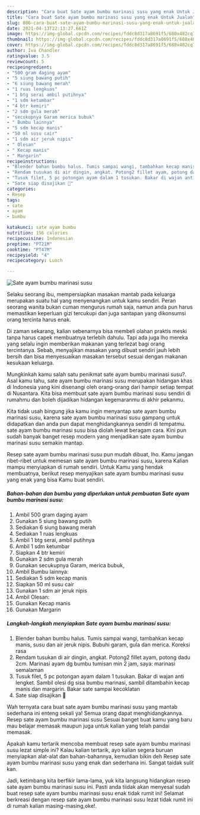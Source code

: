 ```yaml
---
description: "Cara buat Sate ayam bumbu marinasi susu yang enak Untuk Jualan"
title: "Cara buat Sate ayam bumbu marinasi susu yang enak Untuk Jualan"
slug: 806-cara-buat-sate-ayam-bumbu-marinasi-susu-yang-enak-untuk-jualan
date: 2021-04-13T22:13:27.661Z
image: https://img-global.cpcdn.com/recipes/fddc8d317a8691f5/680x482cq70/sate-ayam-bumbu-marinasi-susu-foto-resep-utama.jpg
thumbnail: https://img-global.cpcdn.com/recipes/fddc8d317a8691f5/680x482cq70/sate-ayam-bumbu-marinasi-susu-foto-resep-utama.jpg
cover: https://img-global.cpcdn.com/recipes/fddc8d317a8691f5/680x482cq70/sate-ayam-bumbu-marinasi-susu-foto-resep-utama.jpg
author: Iva Chandler
ratingvalue: 3.5
reviewcount: 5
recipeingredient:
- "500 gram daging ayam"
- "5 siung bawang putih"
- "6 siung bawang merah"
- "1 ruas lengkuas"
- "1 btg serai ambil putihnya"
- "1 sdm ketumbar"
- "4 btr kemiri"
- "2 sdm gula merah"
- "secukupnya Garam merica bubuk"
- " Bumbu lainnya"
- "5 sdm kecap manis"
- "50 ml susu cair"
- "1 sdm air jeruk nipis"
- " Olesan"
- " Kecap manis"
- " Margarin"
recipeinstructions:
- "Blender bahan bumbu halus. Tumis sampai wangi, tambahkan kecap manis, susu dan air jeruk nipis. Bubuhi garam, gula dan merica. Koreksi rasa"
- "Rendam tusukan di air dingin, angkat. Potong2 fillet ayam, potong dadu 2cm. Marinasi ayam dg bumbu tumisan min 2 jam, saya: marinasi semalaman"
- "Tusuk filet, 5 pc potongan ayam dalam 1 tusukan. Bakar di wajan anti lengket. Sambil olesi dg sisa bumbu marinasi, sambil ditambahin kecap manis dan margarin. Bakar sate sampai kecoklatan"
- "Sate siap disajikan 🥰"
categories:
- Resep
tags:
- sate
- ayam
- bumbu

katakunci: sate ayam bumbu 
nutrition: 156 calories
recipecuisine: Indonesian
preptime: "PT21M"
cooktime: "PT47M"
recipeyield: "4"
recipecategory: Lunch

---
```



![Sate ayam bumbu marinasi susu](https://img-global.cpcdn.com/recipes/fddc8d317a8691f5/680x482cq70/sate-ayam-bumbu-marinasi-susu-foto-resep-utama.jpg)

Selaku seorang ibu, mempersiapkan masakan mantab pada keluarga merupakan suatu hal yang menyenangkan untuk kamu sendiri. Peran seorang  wanita bukan cuman mengurus rumah saja, namun anda pun harus memastikan keperluan gizi tercukupi dan juga santapan yang dikonsumsi orang tercinta harus enak.

Di zaman  sekarang, kalian sebenarnya bisa membeli olahan praktis meski tanpa harus capek membuatnya terlebih dahulu. Tapi ada juga lho mereka yang selalu ingin memberikan makanan yang terlezat bagi orang tercintanya. Sebab, menyajikan masakan yang dibuat sendiri jauh lebih bersih dan bisa menyesuaikan masakan tersebut sesuai dengan makanan kesukaan keluarga. 



Mungkinkah kamu salah satu penikmat sate ayam bumbu marinasi susu?. Asal kamu tahu, sate ayam bumbu marinasi susu merupakan hidangan khas di Indonesia yang kini disenangi oleh orang-orang dari hampir setiap tempat di Nusantara. Kita bisa membuat sate ayam bumbu marinasi susu sendiri di rumahmu dan boleh dijadikan hidangan kegemaranmu di akhir pekanmu.

Kita tidak usah bingung jika kamu ingin menyantap sate ayam bumbu marinasi susu, karena sate ayam bumbu marinasi susu gampang untuk didapatkan dan anda pun dapat menghidangkannya sendiri di tempatmu. sate ayam bumbu marinasi susu bisa diolah lewat beragam cara. Kini pun sudah banyak banget resep modern yang menjadikan sate ayam bumbu marinasi susu semakin mantap.

Resep sate ayam bumbu marinasi susu pun mudah dibuat, lho. Kamu jangan ribet-ribet untuk memesan sate ayam bumbu marinasi susu, karena Kalian mampu menyiapkan di rumah sendiri. Untuk Kamu yang hendak membuatnya, berikut resep menyajikan sate ayam bumbu marinasi susu yang enak yang bisa Kamu buat sendiri.

<!--inarticleads1-->

##### Bahan-bahan dan bumbu yang diperlukan untuk pembuatan Sate ayam bumbu marinasi susu:

1. Ambil 500 gram daging ayam
1. Gunakan 5 siung bawang putih
1. Sediakan 6 siung bawang merah
1. Sediakan 1 ruas lengkuas
1. Ambil 1 btg serai, ambil putihnya
1. Ambil 1 sdm ketumbar
1. Siapkan 4 btr kemiri
1. Gunakan 2 sdm gula merah
1. Gunakan secukupnya Garam, merica bubuk,
1. Ambil  Bumbu lainnya:
1. Sediakan 5 sdm kecap manis
1. Siapkan 50 ml susu cair
1. Gunakan 1 sdm air jeruk nipis
1. Ambil  Olesan:
1. Gunakan  Kecap manis
1. Gunakan  Margarin




<!--inarticleads2-->

##### Langkah-langkah menyiapkan Sate ayam bumbu marinasi susu:

1. Blender bahan bumbu halus. Tumis sampai wangi, tambahkan kecap manis, susu dan air jeruk nipis. Bubuhi garam, gula dan merica. Koreksi rasa
1. Rendam tusukan di air dingin, angkat. Potong2 fillet ayam, potong dadu 2cm. Marinasi ayam dg bumbu tumisan min 2 jam, saya: marinasi semalaman
1. Tusuk filet, 5 pc potongan ayam dalam 1 tusukan. Bakar di wajan anti lengket. Sambil olesi dg sisa bumbu marinasi, sambil ditambahin kecap manis dan margarin. Bakar sate sampai kecoklatan
1. Sate siap disajikan 🥰




Wah ternyata cara buat sate ayam bumbu marinasi susu yang mantab sederhana ini enteng sekali ya! Semua orang dapat menghidangkannya. Resep sate ayam bumbu marinasi susu Sesuai banget buat kamu yang baru mau belajar memasak maupun juga untuk kalian yang telah pandai memasak.

Apakah kamu tertarik mencoba membuat resep sate ayam bumbu marinasi susu lezat simple ini? Kalau kalian tertarik, ayo kalian segera buruan menyiapkan alat-alat dan bahan-bahannya, kemudian bikin deh Resep sate ayam bumbu marinasi susu yang enak dan sederhana ini. Sangat taidak sulit kan. 

Jadi, ketimbang kita berfikir lama-lama, yuk kita langsung hidangkan resep sate ayam bumbu marinasi susu ini. Pasti anda tiidak akan menyesal sudah buat resep sate ayam bumbu marinasi susu enak tidak rumit ini! Selamat berkreasi dengan resep sate ayam bumbu marinasi susu lezat tidak rumit ini di rumah kalian masing-masing,oke!.

